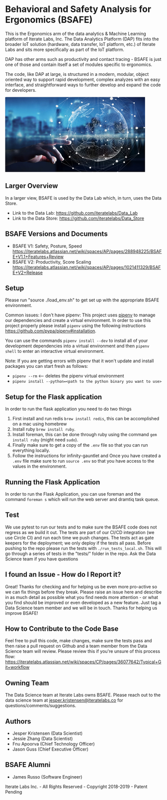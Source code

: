# Behavioral and Safety Analysis for Ergonomics (BSAFE)

This is the Ergonomics arm of the data analytics & Machine Learning platform of Iterate Labs, Inc. The Data Analytics Platform (DAP) fits into the broader IoT solution (hardware, data transfer, IoT platform, etc.) of Iterate Labs and sits more specifically as part of the IoT platform.

DAP has other arms such as productivity and contact tracing - BSAFE is just one of those and contain itself a set of modules specific to ergonomics.

The code, like DAP at large, is structured in a modern, modular, object oriented way to support rapid development, complex analyzes with an easy interface, and straightforward ways to further develop and expand the code for developers.

<img src="data_analytics.jpg" width="450" height="240" />

## Larger Overview


In a larger view, BSAFE is used by the Data Lab which, in turn, uses the Data Store.
+ Link to the Data Lab: https://github.com/iteratelabs/Data_Lab
+ Link to the Data Store: https://github.com/iteratelabs/Data_Store

## BSAFE Versions and Documents
+ BSAFE V1: Safety, Posture, Speed
https://iteratelabs.atlassian.net/wiki/spaces/AP/pages/288948225/BSAFE+V1.1+Features+Review
+ BSAFE V2: Productivity, Score Scaling
https://iteratelabs.atlassian.net/wiki/spaces/AP/pages/1021411329/BSAFE+V2+Release

## Setup
Please run "source ./load_env.sh" to get set up with the appropriate BSAFE environment.

Common issues:
I don't have pipenv: This project uses [pipenv](https://github.com/pypa/pipenv) to manage our dependencies and create a virtual environment. In order to use this project properly please install `pipenv` using the following instructions https://github.com/pypa/pipenv#installation.

You can use the commands `pipenv install --dev` to install all of your development dependencies into a virtual environment and then `pipenv shell` to enter an interactive virtual environment.

Note: If you are getting errors with pipenv that it won't update and install
packages you can start fresh as follows:
+ `pipenv --rm` <-- deletes the pipenv virtual environment
+ `pipenv install --python=<path to the python binary you want to use>`

## Setup for the Flask application
In order to run the flask application you need to do two things
1. First install and run redis `brew install redis`, this can be accomplished on a mac using homebrew
2. Install ruby `brew install ruby`.
3. Install foreman, this can be done through ruby using the command `gem install ruby` (might need `sudo`).
4. Finally make sure to get a copy of the `.env` file so that you can run everything locally.
5. Follow the instructions for infinity-gauntlet and
Once you have created a `.env` file make sure to run `source .env` so that you have access to the values in the environment.

## Running the Flask Application
In order to run the Flask Application, you can use foreman and the command `foreman s` which will run the web server and dramtiq task queue.

## Test
We use pytest to run our tests and to make sure the BSAFE code does not regress as we build it out. The tests are part of our CI/CD integration (we use Circle CI) and run each time we push changes. The tests act as gate keepers for the deployment; we only deploy if the tests all pass. Before pushing to the repo please run the tests with `./run_tests_local.sh`.
This will go through a series of tests in the "tests/" folder in the repo. Ask the Data Science team if you have questions

## I found an Issue - How do I Report it?

Great! Thanks for checking and for helping us be even more pro-active so we can fix things before they break. Please raise an issue here and describe in as much detail as possible what you find needs more attention - or what you find should be improved or even developed as a new feature. Just tag a Data Science team member and we will be in touch. Thanks for helping us improve BSAFE!

## How to Contribute to the Code Base

Feel free to pull this code, make changes, make sure the tests pass and then raise a pull request on Github and a team member from the Data Science team will review. Please review this if you're unsure of this process flow: https://iteratelabs.atlassian.net/wiki/spaces/CP/pages/36077642/Typical+Git+workflow

## Owning Team

The Data Science team at Iterate Labs owns BSAFE.
Please reach out to the data science team at jesper.kristensen@iteratelabs.co for questions/comments/suggestions.

## Authors

+ Jesper Kristensen (Data Scientist)
+ Jessie Zhang (Data Scientist)
+ Fnu Apoorva (Chief Technology Officer)
+ Jason Guss (Chief Executive Officer)

## BSAFE Alumni
+ James Russo (Software Engineer)

Iterate Labs Inc. - All Rights Reserved - Copyright 2018-2019 - Patent Pending
